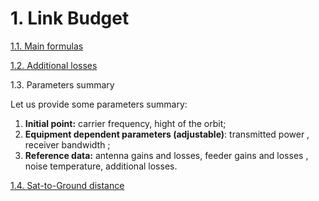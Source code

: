 # 1. Link Budget

[1.1. Main formulas](https://github.com/kirlf/cubesats/blob/master/LinkBudget/LBformulas.ipynb)

[1.2. Additional losses](https://github.com/kirlf/cubesats/blob/master/LinkBudget/AddLoss.ipynb)

1.3. Parameters summary

Let us provide some parameters summary:

1. **Initial point:** carrier frequency,  hight of the orbit;
2. **Equipment dependent parameters \(adjustable\)**: transmitted power , receiver bandwidth ;
3. **Reference data:** antenna gains and losses, feeder gains and losses , noise temperature,  additional losses.

[1.4. Sat-to-Ground distance](https://github.com/kirlf/cubesats/blob/master/LinkBudget/SatDist.ipynb)

